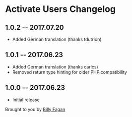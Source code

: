 # Activate Users Changelog

## 1.0.2 -- 2017.07.20

* Added German translation (thanks tdutrion)

## 1.0.1 -- 2017.06.23

* Added German translation (thanks carlcs)
* Removed return type hinting for older PHP compatibility

## 1.0.0 -- 2017.06.23

* Initial release

Brought to you by [Billy Fagan](https://billyfagan.co.uk)
